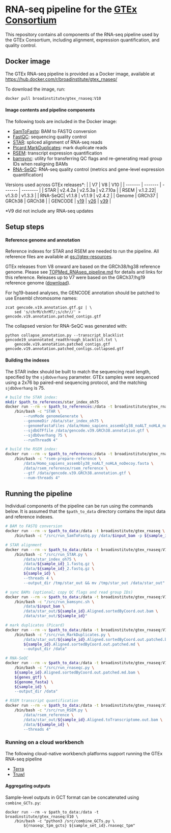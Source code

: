 # RNA-seq pipeline for the [GTEx Consortium](www.gtexportal.org)

This repository contains all components of the RNA-seq pipeline used by the GTEx Consortium, including alignment, expression quantification, and quality control.

## Docker image
The GTEx RNA-seq pipeline is provided as a Docker image, available at https://hub.docker.com/r/broadinstitute/gtex_rnaseq/

To download the image, run:
```bash
docker pull broadinstitute/gtex_rnaseq:V10
```

#### Image contents and pipeline components
The following tools are included in the Docker image:

* [SamToFastq](http://broadinstitute.github.io/picard/command-line-overview.html#SamToFastq): BAM to FASTQ conversion
* [FastQC](https://www.bioinformatics.babraham.ac.uk/projects/fastqc/): sequencing quality control
* [STAR](https://github.com/alexdobin/STAR): spliced alignment of RNA-seq reads
* [Picard MarkDuplicates](https://broadinstitute.github.io/picard/command-line-overview.html#MarkDuplicates): mark duplicate reads
* [RSEM](http://deweylab.github.io/RSEM): transcript expression quantification
* [bamsync](bamsync): utility for transferring QC flags and re-generating read group IDs when realigning BAMs
* [RNA-SeQC](https://github.com/getzlab/rnaseqc): RNA-seq quality control (metrics and gene-level expression quantification)

Versions used across GTEx releases*:
|         | V7      | V8      | V10      |
| ------- | ------- | ------- | -------- |
| STAR    | v2.4.2a | v2.5.3a | v2.7.10a |
| RSEM    | v.1.2.22| v1.3.0  | v1.3.3   |
| RNA-SeQC| v1.1.8  | v1.1.9  | v2.4.2   |
| Genome  | GRCh37  | GRCh38  | GRCh38   |
| GENCODE | [v19](https://www.gencodegenes.org/human/release_19.html) | [v26](https://www.gencodegenes.org/human/release_26.html) | [v39](https://www.gencodegenes.org/human/release_39.html) |

*V9 did not include any RNA-seq updates

##  Setup steps
#### Reference genome and annotation
Reference indexes for STAR and RSEM are needed to run the pipeline. All reference files are available at [gs://gtex-resources](https://console.cloud.google.com/storage/browser/gtex-resources).

GTEx releases from V8 onward are based on the GRCh38/hg38 reference genome. Please see [TOPMed_RNAseq_pipeline.md](https://github.com/broadinstitute/gtex-pipeline/blob/master/TOPMed_RNAseq_pipeline.md) for details and links for this reference. Releases up to V7 were based on the GRCh37/hg19 reference genome ([download](http://www.broadinstitute.org/ftp/pub/seq/references/Homo_sapiens_assembly19.fasta)). 

For hg19-based analyses, the GENCODE annotation should be patched to use Ensembl chromosome names:
```
zcat gencode.v19.annotation.gtf.gz | \
    sed 's/chrM/chrMT/;s/chr//' > gencode.v19.annotation.patched_contigs.gtf
```
The collapsed version for RNA-SeQC was generated with:
```
python collapse_annotation.py --transcript_blacklist gencode19_unannotated_readthrough_blacklist.txt \
    gencode.v19.annotation.patched_contigs.gtf gencode.v19.annotation.patched_contigs.collapsed.gtf
```

#### Building the indexes
The STAR index should be built to match the sequencing read length, specified by the `sjdbOverhang` parameter. GTEx samples were sequenced using a 2x76 bp paired-end sequencing protocol, and the matching `sjdbOverhang` is 75.

```bash
# build the STAR index:
mkdir $path_to_references/star_index_oh75
docker run --rm -v $path_to_references:/data -t broadinstitute/gtex_rnaseq:V10 \
    /bin/bash -c "STAR \
        --runMode genomeGenerate \
        --genomeDir /data/star_index_oh75 \
        --genomeFastaFiles /data/Homo_sapiens_assembly38_noALT_noHLA_noDecoy.fasta \
        --sjdbGTFfile /data/gencode.v39.GRCh38.annotation.gtf \
        --sjdbOverhang 75 \
        --runThreadN 4"

# build the RSEM index:
docker run --rm -v $path_to_references:/data -t broadinstitute/gtex_rnaseq:V10 \
    /bin/bash -c "rsem-prepare-reference \
        /data/Homo_sapiens_assembly38_noALT_noHLA_noDecoy.fasta \
        /data/rsem_reference/rsem_reference \
        --gtf /data/gencode.v39.GRCh38.annotation.gtf \
        --num-threads 4"
```

## Running the pipeline
Individual components of the pipeline can be run using the commands below. It is assumed that the `$path_to_data` directory  contains the input data and reference indexes.

```bash
# BAM to FASTQ conversion
docker run --rm -v $path_to_data:/data -t broadinstitute/gtex_rnaseq \
    /bin/bash -c "/src/run_SamToFastq.py /data/$input_bam -p ${sample_id} -o /data"

# STAR alignment
docker run --rm -v $path_to_data:/data -t broadinstitute/gtex_rnaseq:V10 \
    /bin/bash -c "/src/run_STAR.py \
        /data/star_index_oh75 \
        /data/${sample_id}_1.fastq.gz \
        /data/${sample_id}_2.fastq.gz \
        ${sample_id} \
        --threads 4 \
        --output_dir /tmp/star_out && mv /tmp/star_out /data/star_out"

# sync BAMs (optional; copy QC flags and read group IDs)
docker run --rm -v $path_to_data:/data -t broadinstitute/gtex_rnaseq:V10 \
    /bin/bash -c "/src/run_bamsync.sh \
        /data/$input_bam \
        /data/star_out/${sample_id}.Aligned.sortedByCoord.out.bam \
        /data/star_out/${sample_id}"

# mark duplicates (Picard)
docker run --rm -v $path_to_data:/data -t broadinstitute/gtex_rnaseq:V10 \
    /bin/bash -c "/src/run_MarkDuplicates.py \
        /data/star_out/${sample_id}.Aligned.sortedByCoord.out.patched.bam \
        ${sample_id}.Aligned.sortedByCoord.out.patched.md \
        --output_dir /data"

# RNA-SeQC
docker run --rm -v $path_to_data:/data -t broadinstitute/gtex_rnaseq:V10 \
    /bin/bash -c "/src/run_rnaseqc.py \
    ${sample_id}.Aligned.sortedByCoord.out.patched.md.bam \
    ${genes_gtf} \
    ${genome_fasta} \
    ${sample_id} \
    --output_dir /data"

# RSEM transcript quantification
docker run --rm -v $path_to_data:/data -t broadinstitute/gtex_rnaseq:V10 \
    /bin/bash -c "/src/run_RSEM.py \
        /data/rsem_reference \
        /data/star_out/${sample_id}.Aligned.toTranscriptome.out.bam \
        /data/${sample_id} \
        --threads 4"
```

### Running on a cloud workbench
The following cloud-native workbench platforms support running the GTEx RNA-seq pipeline
- [Terra](https://portal.firecloud.org/?return=terra#methods/broadinstitute_gtex/rnaseq_fastq_star_rsem_rnaseqc_v1-2_BETA/7)
- [Truwl](https://truwl.com/workflows/library/GTEx/)

#### Aggregating outputs
Sample-level outputs in GCT format can be concatenated using `combine_GCTs.py`:
```
docker run --rm -v $path_to_data:/data -t broadinstitute/gtex_rnaseq:V10 \
    /bin/bash -c "python3 /src/combine_GCTs.py \
        ${rnaseqc_tpm_gcts} ${sample_set_id}.rnaseqc_tpm"
```

